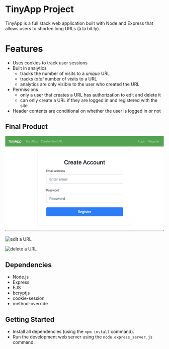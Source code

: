 # TinyApp Project

TinyApp is a full stack web application built with Node and Express that allows users to shorten long URLs (à la bit.ly).

# Features

- Uses cookies to track user sessions
- Built in analytics
  - tracks the number of visits to a *unique* URL
  - tracks *total* number of visits to a URL
  - analytics are only visible to the user who created the URL
- Permissions
  - only a user that creates a URL has authorization to edit and delete it
  - can only create a URL if they are logged in and registered with the site
- Header contents are conditional on whether the user is logged in or not

## Final Product

![register page](public/images/register.png)

![edit a URL](https://media4.giphy.com/media/D4Czv7qV1fTkK24nru/giphy.gif?cid=790b761126f660eeead03d967701f06f3f4b18876af554f8&rid=giphy.gif&ct=g)

![delete a URL](https://media3.giphy.com/media/CTlYtuUjS1UOy9dhhM/giphy.gif?cid=790b7611b464c985c3ff8e4d6a175bfc5dce191af1baf1b4&rid=giphy.gif&ct=g)

## Dependencies

- Node.js
- Express
- EJS
- bcryptjs
- cookie-session
- method-override

## Getting Started

- Install all dependencies (using the `npm install` command).
- Run the development web server using the `node express_server.js` command.